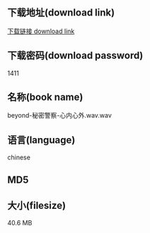 ## 下载地址(download link)
[下载链接 download link](https://voluble-croquembouche-d321dc.netlify.app/?s=beyond-%E7%A7%98%E5%AF%86%E8%AD%A6%E5%AF%9F-%E5%BF%83%E5%86%85%E5%BF%83%E5%A4%96.wav)

## 下载密码(download password)
1411

## 名称(book name)
beyond-秘密警察-心内心外.wav.wav

## 语言(language)
chinese

## MD5


## 大小(filesize)
40.6 MB
